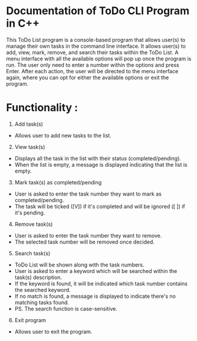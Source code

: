 # Documentation of ToDo CLI Program in C++
This ToDo List program is a console-based program that allows user(s) to manage their own tasks in the command line interface. It allows user(s) to add, view, mark, remove, and search their tasks within the ToDo List. A menu interface with all the available options will pop up once the program is run. The user only need to enter a number within the options and press Enter. After each action, the user will be directed to the menu interface again, where you can opt for either the available options or exit the program.
# Functionality :
1. Add task(s)
- Allows user to add new tasks to the list.
2. View task(s)
- Displays all the task in the list with their status (completed/pending).
- When the list is empty, a message is displayed indicating that the list is empty.
3. Mark task(s) as completed/pending
- User is asked to enter the task number they want to mark as completed/pending.
- The task will be ticked ([V]) if it's completed and will be ignored ([ ]) if it's pending.
4. Remove task(s)
- User is asked to enter the task number they want to remove. 
- The selected task number will be removed once decided.
5. Search task(s) 
- ToDo List will be shown along with the task numbers.
- User is asked to enter a keyword which will be searched within the task(s) description.
- If the keyword is found, it will be indicated which task number contains the searched keyword.
- If no match is found, a message is displayed to indicate there's no matching tasks found.
- PS. The search function is case-sensitive.
6. Exit program
- Allows user to exit the program.
